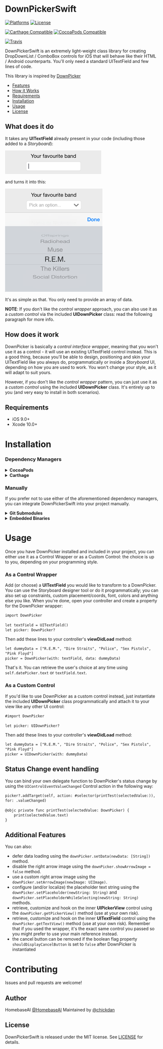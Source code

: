 # DownPickerSwift

[![Platforms](https://img.shields.io/cocoapods/p/DownPickerSwift.svg)](https://cocoapods.org/pods/DownPickerSwift) [![License](https://img.shields.io/cocoapods/l/DownPickerSwift.svg)](https://raw.githubusercontent.com/HomebaseAI/DownPickerSwift/master/LICENSE)

[![Carthage Compatible](https://img.shields.io/badge/Carthage-compatible-4BC51D.svg?style=flat)](https://github.com/Carthage/Carthage) [![CocoaPods Compatible](https://img.shields.io/cocoapods/v/DownPickerSwift.svg)](https://cocoapods.org/pods/DownPickerSwift)

[![Travis](https://img.shields.io/travis/HomebaseAI/DownPickerSwift/master.svg)](https://travis-ci.org/HomebaseAI/DownPickerSwift/branches)

DownPickerSwift is an extremely light-weight class library for creating DropDownList / ComboBox controls for iOS that will behave like their HTML / Android counterparts. You'll only need a standard UITextField and few lines of code.

This library is inspired by [DownPicker](https://github.com/Darkseal/DownPicker)

-   [Features](<#What\ does\ it\ do>)
-   [How it Works](<#How\ does\ it\ work>)
-   [Requirements](#requirements)
-   [Installation](#installation)
-   [Usage](#usage)
-   [License](#license)

## What does it do

It takes any **UITextField** already present in your code (including those added to a _Storyboard_):

![alt text](https://raw.githubusercontent.com/Darkseal/DownPicker/gh-pages/images/DownPicker/UITextField.base.png "Here's a standard UITextField")

and turns it into this:

![alt text](https://raw.githubusercontent.com/Darkseal/DownPicker/gh-pages/images/DownPicker/UITextField.DownPicker.png "Here's a DownPicker control")

It's as simple as that. You only need to provide an array of data.

**NOTE**: If you don't like the _control wrapper_ approach, you can also use it as a _custom control_ via the included **UIDownPicker** class: read the following paragraph for more info.

## How does it work

DownPicker is basically a _control interface wrapper_, meaning that you won't use it as a control - it will use an existing UITextField control instead. This is a good thing, because you'll be able to design, positioning and skin your UITextField like you always do, programmatically or inside a _Storyboard_ UI, depending on how you are used to work. You won't change your style, as it will adapt to suit yours.

However, if you don't like the _control wrapper_ pattern, you can just use it as a _custom control_ using the included **UIDownPicker** class. It's entirely up to you (and very easy to install in both scenarios).

## Requirements

-   iOS 9.0+
-   Xcode 10.0+

# Installation

### Dependency Managers

<details>
  <summary><strong>CocoaPods</strong></summary>

[CocoaPods](http://cocoapods.org) is a dependency manager for Cocoa projects. You can install it with the following command:

```bash
$ gem install cocoapods
```

To integrate DownPickerSwift into your Xcode project using CocoaPods, specify it in your `Podfile`:

```ruby
source 'https://github.com/CocoaPods/Specs.git'
platform :ios, '9.0'
use_frameworks!

pod 'DownPickerSwift', '~> 1.0.0'
```

Then, run the following command:

```bash
$ pod install
```

</details>

<details>
  <summary><strong>Carthage</strong></summary>

[Carthage](https://github.com/Carthage/Carthage) is a decentralized dependency manager that automates the process of adding frameworks to your Cocoa application.

You can install Carthage with [Homebrew](http://brew.sh/) using the following command:

```bash
$ brew update
$ brew install carthage
```

To integrate DownPickerSwift into your Xcode project using Carthage, specify it in your `Cartfile`:

```ogdl
github "HomebaseAI/DownPickerSwift" ~> 1.0.0
```

</details>

### Manually

If you prefer not to use either of the aforementioned dependency managers, you can integrate DownPickerSwift into your project manually.

<details>
  <summary><strong>Git Submodules</strong></summary><p>

-   Open up Terminal, `cd` into your top-level project directory, and run the following command "if" your project is not initialized as a git repository:

```bash
$ git init
```

-   Add DownPickerSwift as a git [submodule](http://git-scm.com/docs/git-submodule) by running the following command:

```bash
$ git submodule add https://github.com/HomebaseAI/DownPickerDownPickerSwift.git
$ git submodule update --init --recursive
```

-   Open the new `DownPickerSwift` folder, and drag the `DownPicker.xcodeproj` into the Project Navigator of your application's Xcode project.

    > It should appear nested underneath your application's blue project icon. Whether it is above or below all the other Xcode groups does not matter.

-   Select the `DownPicker.xcodeproj` in the Project Navigator and verify the deployment target matches that of your application target.
-   Next, select your application project in the Project Navigator (blue project icon) to navigate to the target configuration window and select the application target under the "Targets" heading in the sidebar.
-   In the tab bar at the top of that window, open the "General" panel.
-   Click on the `+` button under the "Embedded Binaries" section.
-   You will see two different `DownPicker.xcodeproj` folders each with two different versions of the `DownPicker.framework` nested inside a `Products` folder.

    > It does not matter which `Products` folder you choose from.

-   Select the `DownPicker.framework`.

-   And that's it!

> The `DownPicker.framework` is automagically added as a target dependency, linked framework and embedded framework in a copy files build phase which is all you need to build on the simulator and a device.

</p></details>

<details>
  <summary><strong>Embedded Binaries</strong></summary><p>

-   Download the latest release from https://github.com/HomebaseAI/DownPickerSwift/releases
-   Next, select your application project in the Project Navigator (blue project icon) to navigate to the target configuration window and select the application target under the "Targets" heading in the sidebar.
-   In the tab bar at the top of that window, open the "General" panel.
-   Click on the `+` button under the "Embedded Binaries" section.
-   Add the downloaded `DownPicker.framework`.
-   And that's it!

</p></details>

# Usage

Once you have DownPicker installed and included in your project, you can either use it as a Control Wrapper or as a Custom Control: the choice is up to you, depending on your programming style.

### As a Control Wrapper

Add (or choose) a **UITextField** you would like to transform to a DownPicker. You can use the Storyboard designer tool or do it programmatically; you can also set up constraints, custom placement/coords, font, colors and anything else you like. When you're done, open your controller and create a property for the DownPicker wrapper:

    import DownPicker

    let textField = UITextField()
    let picker: DownPicker?

Then add these lines to your controller's **viewDidLoad** method:

    let dummyData = ["R.E.M.", "Dire Straits", "Police", "Sex Pistols", "Pink Floyd"]
    picker = DownPicker(with: textField, data: dummyData)

That's it. You can retrieve the user's choice at any time using `self.datePicker.text` or `textField.text`.

### As a Custom Control

If you'd like to use DownPicker as a custom control instead, just instantiate the included **UIDownPicker** class programmatically and attach it to your view like any other UI control:

    #import DownPicker

    let picker: UIDownPicker?

Then add these lines to your controller's **viewDidLoad** method:

    let dummyData = ["R.E.M.", "Dire Straits", "Police", "Sex Pistols", "Pink Floyd"]
    picker = UIDownPicker(with: dummyData)

## Status Change event handling

You can bind your own delegate function to DownPicker's status change by using the `UIControlEventValueChanged` Control action in the following way:

    picker?.addTarget(self, action: #selector(printTest(selectedValue:)), for: .valueChanged)

    @objc private func printTest(selectedValue: DownPicker) {
        print(selectedValue.text)
    }

## Additional Features

You can also:

-   defer data loading using the `downPicker.setData(newData: [String])` method.
-   disable the right arrow image using the `downPicker.showArrowImage = false` method.
-   use a custom right arrow image using the `downPicker.setArrowImage(newImage: UIImage)`.
-   configure (and/or localize) the placeholder text string using the `downPicker.setPlaceholder(newString: String)` and `downPicker.setPlaceholderWhileSelecting(newString: String)` methods.
-   retrieve, customize and hook on the inner **UIPickerView** control using the `downPicker.getPickerView()` method (use at your own risk).
-   retrieve, customize and hook on the inner **UITextField** control using the `downPicker.getTextView()` method (use at your own risk). Remember that if you used the wrapper, it's the exact same control you passed so you might prefer to use your main reference instead.
-   the cancel button can be removed if the boolean flag property `shouldDisplayCancelButton` is set to `false` after DownPicker is instantiated

# Contributing

Issues and pull requests are welcome!

## Author

HomebaseAI [@HomebaseAI](https://twitter.com/HomebaseAI)
Maintained by [@chickdan](https://github.com/chickdan)

## License

DownPickerSwift is released under the MIT license. See [LICENSE](https://github.com/HomebaseAI/DownPickerSwift/blob/master/LICENSE) for details.
